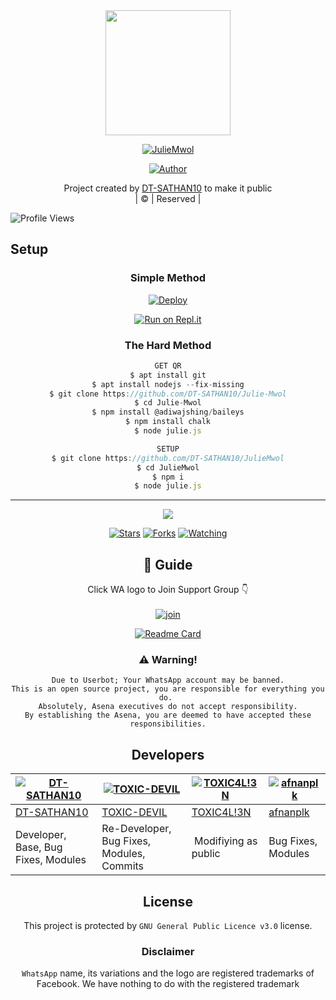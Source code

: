 
<div align="center">
  <img border-radius: 15px src="https://avatars.githubusercontent.com/u/83164448?v=4" width="200" height="200"/>
  <p align="center">
<a href="#"><img title="JulieMwol" src="https://img.shields.io/badge/JulieMwol-green?colorA=%23ff0000&colorB=%23017e40&style=for-the-badge"></a>
</p>
  <p align="center">
<a href="https://github.com/DT-SATHAN10"><img title="Author" src="https://img.shields.io/badge/Author-DT-SATHAN10/JulieMwol?color=blue&style=for-the-badge&logo=whatsapp"></a>
</p>
</div>
<p align="center">
Project created by <a href="https://github.com/DT-SATHAN10">DT-SATHAN10</a> to make it public
    <br>
       | © |
        Reserved |
    <br> 
</p>

![Profile Views](https://hits.seeyoufarm.com/api/count/incr/badge.svg?url=https://github.com/DT-SATHAN10/JulieMwol&title=Profile%20Views)

## Setup
<div align="center">

  ### Simple Method
  
[![Deploy](https://www.herokucdn.com/deploy/button.svg)](https://heroku.com/deploy?template=https://github.com/DT-SATHAN10/Julie-Mwol) 
  
[![Run on Repl.it](https://repl.it/badge/github/quiec/whatsAlfa)](https://replit.com/@Farhandqz/JulieMwol)
  
### The Hard Method
```js
GET QR
$ apt install git
$ apt install nodejs --fix-missing
$ git clone https://github.com/DT-SATHAN10/Julie-Mwol
$ cd Julie-Mwol
$ npm install @adiwajshing/baileys
$ npm install chalk
$ node julie.js
```
      
```js
SETUP
$ git clone https://github.com/DT-SATHAN10/JulieMwol
$ cd JulieMwol
$ npm i
$ node julie.js
```

----

  <p align="center">
  <a href="httsp://github.com/DT-SATHAN10/JulieMwol">
    
<a href="https://github.com/DT-SATHAN10/followers">
<img src="https://img.shields.io/github/repo-size/DT-SATHAN10/Julie-Mwol?color=green&label=Repo%20total%20size&style=plastic">
<p align="center">
<a href="https://github.com/DT-SATHAN10/followers"
<img title="Followers" src="https://img.shields.io/github/followers/DT-SATHAN10?color=blue&style=flat-square"></a>
<a href="https://github.com/DT-SATHAN10/JulieMwol/stargazers/"><img title="Stars" src="https://img.shields.io/github/stars/DT-SATHAN10/JulieMwol?color=blue&style=flat-square"></a>
<a href="https://github.com/DT-SATHAN10/JulieMwol/network/members"><img title="Forks" src="https://img.shields.io/github/forks/DT-SATHAN10/JulieMwol?color=blue&style=flat-square"></a>
<a href="https://github.com/DT-SATHAN10/JulieMwol/watchers"><img title="Watching" src="https://img.shields.io/github/watchers/DT-SATHAN10/JulieMwol?label=Watchers&color=blue&style=flat-square"></a>
</p>

## 📢 Guide
Click WA logo to Join Support Group 👇
    <br>
<br>
  [![join](https://github.com/Alien-alfa/PublicBot/blob/main/wlogo.svg.png)](https://chat.whatsapp.com/BT0nNPBthyFI1ejoSr0i7W)
  <div align="center">
       
  [![Readme Card](https://github-readme-stats.vercel.app/api/pin/?username=DT-SATHAN10&repo=Julie-Mwol&theme=nightowl)](https://github.com/DT-SATHAN10/Julie-Mwol)
  </div>
    
### ⚠️ Warning! 
```
Due to Userbot; Your WhatsApp account may be banned.
This is an open source project, you are responsible for everything you do. 
Absolutely, Asena executives do not accept responsibility.
By establishing the Asena, you are deemed to have accepted these responsibilities.
```

## Developers
  <div align="center">
    
  [![DT-SATHAN10](https://github.com/DT-SATHAN10.png?size=100)](https://github.com/DT-SATHAN10) | [![TOXIC-DEVIL](https://github.com/TOXIC-DEVIL.png?size=100)](https://github.com/TOXIC-DEVIL) |  [![TOXIC4L!3N](https://github.com/Alien-alfa.png?size=100)](https://github.com/AI-VIKI) | [![afnanplk](https://github.com/afnanplk.png?size=100)](https://github.com/afnanplk) 
----|----|----|----
[DT-SATHAN10](https://github.com/DT-SATHAN10) | [TOXIC-DEVIL](https://github.com/TOXIC-DEVIL) | [TOXIC4L!3N](https://github.com/AI-VIKI) | [afnanplk](https://github.com/afnanplk) 
Developer, Base, Bug Fixes, Modules| Re-Developer, Bug Fixes, Modules, Commits |  Modifiying  as   public | Bug Fixes, Modules 
  </div>
    


## License
This project is protected by `GNU General Public Licence v3.0` license.

### Disclaimer
`WhatsApp` name, its variations and the logo are registered trademarks of Facebook. We have nothing to do with the registered trademark
